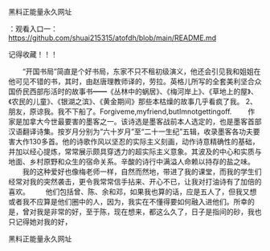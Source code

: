 黑料正能量永久网址

：观看入口一：https://github.com/shuai215315/atofdh/blob/main/README.md


记得收藏！！！



　　“开国书局”简直是个好书局，东家不只不租初级演义，他还会引见我和姐姐在他可见不错的书，其时，由赵唐理教师译的，劳拉。英格儿所写的全套美利坚合众国侨民西部彤活时的故事书━━《丛林中的蜗居》、《梅河岸上》、《草地上的屋》、《农民的儿童》、《银湖之滨》、《黄金期间》那些本枯燥的故事几乎看疯了我。
	2、朋友，原谅我。我不下船了。Forgiveme,myfriend,butImnotgettingoff.
　　作家是加拿大今世最要害的墨客之一。该诗选是墨客战前本人选定的，也是墨客首部汉语翻译诗集。按岁月分别为“六十岁月”至“二十一生纪”五辑，收录墨客各功夫要害大作130多首。他的诗歌作风以坚忍的实际主义刻画，动作诗意精确性的基础，并加以经心提炼，常常展示颇具穿透力的超实际主义意象。其波及的中心和实质与地面、乡村原野和众生的宿命关系。辛酸的诗行中满溢人命赖以持存的盐之味。
　　我的这种爱好也像梅老师一样，自然而然地，带进了我的课堂，而我的学生们经常对我的突然袭击，更令我常常信手拈来、开心不已，让我对打油诗有了加倍的喜欢。
　　他们包括曾、陈、余和邓，如果我也算的话，应是五人了，但我又想或者我不应算是他们圈中的人，因为，我实在不懂得要如何融入进他们。所幸的是，曾对我是非常的好，至于陈，现在想来，都这么久了，日子是指间的砂，我也只记得她对我的好，







黑料正能量永久网址
